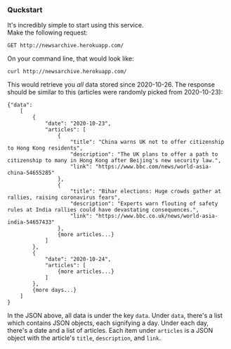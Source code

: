### Quckstart
It's incredibly simple to start using this service. <br>Make the following request:

    GET http://newsarchive.herokuapp.com/
On your command line, that would look like:

    curl http://newsarchive.herokuapp.com/

This would retrieve you _all_ data stored since 2020-10-26. The response should be similar to this (articles were randomly picked from 2020-10-23):

    {"data":
        [
            {
                "date": "2020-10-23",
                "articles": [
                    {
                        "title": "China warns UK not to offer citizenship to Hong Kong residents",
                        "description": "The UK plans to offer a path to citizenship to many in Hong Kong after Beijing's new security law.",
                        "link": "https://www.bbc.com/news/world-asia-china-54655285"
                    },
                    {
                        "title": "Bihar elections: Huge crowds gather at rallies, raising coronavirus fears",
                        "description": "Experts warn flouting of safety rules at India rallies could have devastating consequences.",
                        "link": "https://www.bbc.co.uk/news/world-asia-india-54657433"
                    },
                    {more articles...}
                ]
            },
            {
                "date": "2020-10-24",
                "articles": [
                    {more articles...}
                ]
            },
            {more days...}
        ]
    }

In the JSON above, all data is under the key `data`. Under `data`, there's a list which contains JSON objects, each signifying a day. Under each day, there's a date and a list of articles. Each item under `articles` is a JSON object with the article's `title`, `description`, and `link`.
